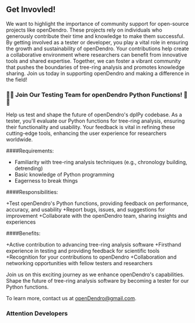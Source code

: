 ## Get Invovled!

We want to highlight the importance of community support for open-source projects like openDendro. These projects rely on individuals who generously contribute their time and knowledge to make them successful. By getting involved as a tester or developer, you play a vital role in ensuring the growth and sustainability of openDendro. Your contributions help create a collaborative environment where researchers can benefit from innovative tools and shared expertise. Together, we can foster a vibrant community that pushes the boundaries of tree-ring analysis and promotes knowledge sharing. Join us today in supporting openDendro and making a difference in the field!

### 🌳🔬 Join Our Testing Team for openDendro Python Functions! 🔬🌳

Help us test and shape the future of openDendro's dplPy codebase. As a tester, you'll evaluate our Python functions for tree-ring analysis, ensuring their functionality and usability. Your feedback is vital in refining these cutting-edge tools, enhancing the user experience for researchers worldwide.

####Requirements:

+ Familiarity with tree-ring analysis techniques (e.g., chronology building, detrending)
+ Basic knowledge of Python programming
+ Eagerness to break things

####Responsibilities:

+Test openDendro's Python functions, providing feedback on performance, accuracy, and usability
+Report bugs, issues, and suggestions for improvement
+Collaborate with the openDendro team, sharing insights and experiences

####Benefits:

+Active contribution to advancing tree-ring analysis software
+Firsthand experience in testing and providing feedback for scientific tools
+Recognition for your contributions to openDendro
+Collaboration and networking opportunities with fellow testers and researchers

Join us on this exciting journey as we enhance openDendro's capabilities. Shape the future of tree-ring analysis software by becoming a tester for our Python functions.

To learn more, contact us at openDendro@gmail.com.

### Attention Developers


